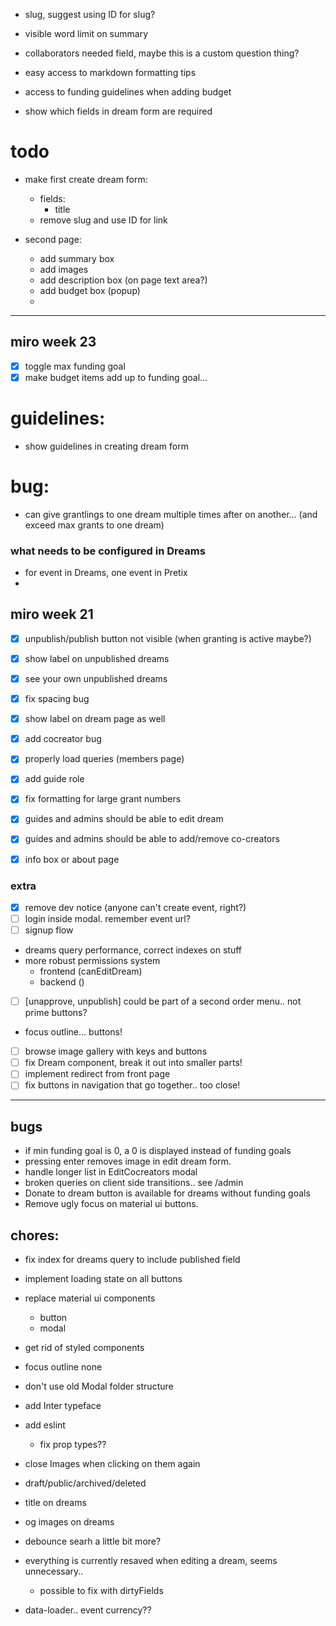 - slug, suggest using ID for slug?

- visible word limit on summary

- collaborators needed field, maybe this is a custom question thing?

- easy access to markdown formatting tips

- access to funding guidelines when adding budget

- show which fields in dream form are required

# todo

- make first create dream form:

  - fields:
    - title
  - remove slug and use ID for link

- second page:
  - add summary box
  - add images
  - add description box (on page text area?)
  - add budget box (popup)
  -

---

## miro week 23

- [x] toggle max funding goal
- [x] make budget items add up to funding goal...

# guidelines:

- show guidelines in creating dream form

# bug:

- can give grantlings to one dream multiple times after on another... (and exceed max grants to one dream)

### what needs to be configured in Dreams

- for event in Dreams, one event in Pretix
-

## miro week 21

- [x] unpublish/publish button not visible (when granting is active maybe?)
- [x] show label on unpublished dreams
- [x] see your own unpublished dreams
- [x] fix spacing bug
- [x] show label on dream page as well

- [x] add cocreator bug
- [x] properly load queries (members page)

- [x] add guide role
- [x] fix formatting for large grant numbers
- [x] guides and admins should be able to edit dream
- [x] guides and admins should be able to add/remove co-creators
- [x] info box or about page

### extra

- [x] remove dev notice (anyone can't create event, right?)
- [ ] login inside modal. remember event url?
- [ ] signup flow
- dreams query performance, correct indexes on stuff
- more robust permissions system
  - frontend (canEditDream)
  - backend ()
- [ ] [unapprove, unpublish] could be part of a second order menu.. not prime buttons?
- focus outline... buttons!
- [ ] browse image gallery with keys and buttons
- [ ] fix Dream component, break it out into smaller parts!
- [ ] implement redirect from front page
- [ ] fix buttons in navigation that go together.. too close!

---

## bugs

- if min funding goal is 0, a 0 is displayed instead of funding goals
- pressing enter removes image in edit dream form.
- handle longer list in EditCocreators modal
- broken queries on client side transitions.. see /admin
- Donate to dream button is available for dreams without funding goals
- Remove ugly focus on material ui buttons.

## chores:

- fix index for dreams query to include published field

- implement loading state on all buttons
- replace material ui components
  - button
  - modal
- get rid of styled components
- focus outline none
- don't use old Modal folder structure
- add Inter typeface
- add eslint
  - fix prop types??
- close Images when clicking on them again
- draft/public/archived/deleted

- title on dreams
- og images on dreams

- debounce searh a little bit more?
- everything is currently resaved when editing a dream, seems unnecessary..
  - possible to fix with dirtyFields
- data-loader.. event currency??
